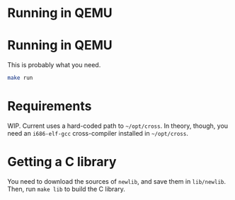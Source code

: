 # Running in QEMU
# Running in QEMU
This is probably what you need.

```bash
make run
```

# Requirements
WIP. Current uses a hard-coded path to `~/opt/cross`.
In theory, though, you need an `i686-elf-gcc` cross-compiler
installed in `~/opt/cross`.

# Getting a C library
You need to download the sources of `newlib`, and
save them in `lib/newlib`. Then, run `make lib` to
build the C library.